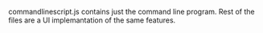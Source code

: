 commandlinescript.js contains just the command line program.
Rest of the files are a UI implemantation of the same features.
